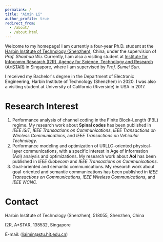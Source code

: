 ```yaml
---
permalink: /
title: "Aimin Li"
author_profile: true
redirect_from: 
  - /about/
  - /about.html
---
```


Welcome to my homepage! I am currently a four-year Ph.D. student at the [Harbin Institute of Technology (Shenzhen)](https://www.hitsz.edu.cn/index.html), China, under the supervision of *Prof. Shaohua Wu*. Currently, I am also a visiting student at [Institute for Infocomm Research (I2R), Agency for Science, Technology and Research (A*STAR)](https://www.a-star.edu.sg/i2r) in Singapore, where I am supervised by *Prof. Sumei Sun*. 

I received my Bachelor's degree in the Department of Electronic Engineering, Harbin Institute of Technology (Shenzhen) in 2020. I was also a visiting student at University of California (Riverside) in USA in 2017.

Research Interest
======
1. Performance analysis of channel coding in the Finite Block-Length (FBL) regime. My research work about **Spinal codes** has been published in *IEEE ISIT*, *IEEE Transactions on Communications*, *IEEE Transactions on Wireless Communications*, and *IEEE Transactions on Vehicular Technology*.
2. Performance modeling and optimization of URLLC-oriented physical-layer communications, with a specific interest in Age of Information (AoI) analysis and optimizations. My research work about **AoI** has been published in *IEEE Globecom* and *IEEE Transactions on Communications*.
3. Goal-oriented and semantic communications. My research work about goal-oriented and semantic communications has been published in *IEEE Transactions on Communications*, *IEEE Wireless Communications*, and *IEEE WCNC*.

Contact
======
Harbin Institute of Technology (Shenzhen), 518055, Shenzhen, China

I2R, A*STAR, 138532, Singapore

E-mail: (liaimin@stu.hit.edu.cn)




